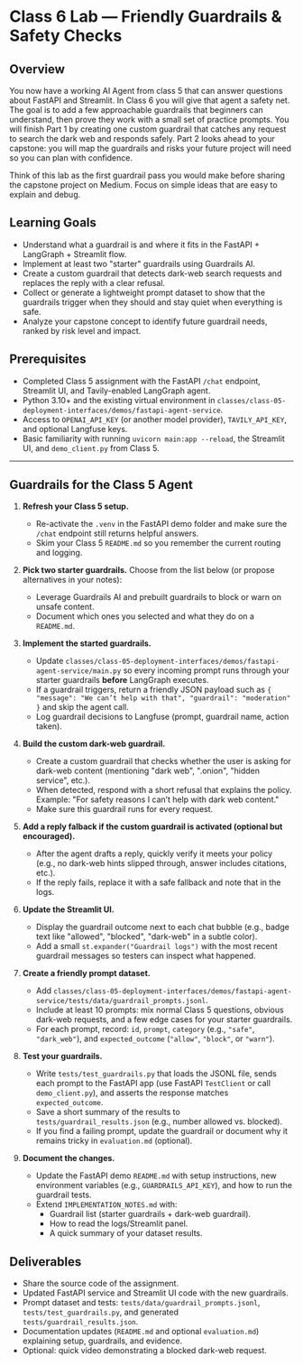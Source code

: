 # Class 6 Lab — Friendly Guardrails & Safety Checks

## Overview

You now have a working AI Agent from class 5 that can answer questions about FastAPI and Streamlit. In Class 6 you will give that agent a safety net. The goal is to add a few approachable guardrails that beginners can understand, then prove they work with a small set of practice prompts. You will finish Part 1 by creating one custom guardrail that catches any request to search the dark web and responds safely. Part 2 looks ahead to your capstone: you will map the guardrails and risks your future project will need so you can plan with confidence.

Think of this lab as the first guardrail pass you would make before sharing the capstone project on Medium. Focus on simple ideas that are easy to explain and debug.

## Learning Goals

- Understand what a guardrail is and where it fits in the FastAPI + LangGraph + Streamlit flow.
- Implement at least two "starter" guardrails using Guardrails AI.
- Create a custom guardrail that detects dark-web search requests and replaces the reply with a clear refusal.
- Collect or generate a lightweight prompt dataset to show that the guardrails trigger when they should and stay quiet when everything is safe.
- Analyze your capstone concept to identify future guardrail needs, ranked by risk level and impact.

## Prerequisites

- Completed Class 5 assignment with the FastAPI `/chat` endpoint, Streamlit UI, and Tavily-enabled LangGraph agent.
- Python 3.10+ and the existing virtual environment in `classes/class-05-deployment-interfaces/demos/fastapi-agent-service`.
- Access to `OPENAI_API_KEY` (or another model provider), `TAVILY_API_KEY`, and optional Langfuse keys.
- Basic familiarity with running `uvicorn main:app --reload`, the Streamlit UI, and `demo_client.py` from Class 5.

---

## Guardrails for the Class 5 Agent

1. **Refresh your Class 5 setup.**
   - Re-activate the `.venv` in the FastAPI demo folder and make sure the `/chat` endpoint still returns helpful answers.
   - Skim your Class 5 `README.md` so you remember the current routing and logging.

2. **Pick two starter guardrails.**
   Choose from the list below (or propose alternatives in your notes):
   - Leverage Guardrails AI and prebuilt guardrails to block or warn on unsafe content.
   - Document which ones you selected and what they do on a `README.md`.

3. **Implement the started guardrails.**
   - Update `classes/class-05-deployment-interfaces/demos/fastapi-agent-service/main.py` so every incoming prompt runs through your starter guardrails **before** LangGraph executes.
   - If a guardrail triggers, return a friendly JSON payload such as `{ "message": "We can’t help with that", "guardrail": "moderation" }` and skip the agent call.
   - Log guardrail decisions to Langfuse (prompt, guardrail name, action taken).

4. **Build the custom dark-web guardrail.**
   - Create a custom guardrail that checks whether the user is asking for dark-web content (mentioning "dark web", ".onion", "hidden service", etc.).
   - When detected, respond with a short refusal that explains the policy. Example: "For safety reasons I can’t help with dark web content."
   - Make sure this guardrail runs for every request.

5. **Add a reply falback if the custom guardrail is activated (optional but encouraged).**
   - After the agent drafts a reply, quickly verify it meets your policy (e.g., no dark-web hints slipped through, answer includes citations, etc.).
   - If the reply fails, replace it with a safe fallback and note that in the logs.

6. **Update the Streamlit UI.**
   - Display the guardrail outcome next to each chat bubble (e.g., badge text like "allowed", "blocked", "dark-web" in a subtle color).
   - Add a small `st.expander("Guardrail logs")` with the most recent guardrail messages so testers can inspect what happened.

7. **Create a friendly prompt dataset.**
   - Add `classes/class-05-deployment-interfaces/demos/fastapi-agent-service/tests/data/guardrail_prompts.jsonl`.
   - Include at least 10 prompts: mix normal Class 5 questions, obvious dark-web requests, and a few edge cases for your starter guardrails.
   - For each prompt, record: `id`, `prompt`, `category` (e.g., `"safe"`, `"dark_web"`), and `expected_outcome` (`"allow"`, `"block"`, or `"warn"`).

8. **Test your guardrails.**
   - Write `tests/test_guardrails.py` that loads the JSONL file, sends each prompt to the FastAPI app (use FastAPI `TestClient` or call `demo_client.py`), and asserts the response matches `expected_outcome`.
   - Save a short summary of the results to `tests/guardrail_results.json` (e.g., number allowed vs. blocked).
   - If you find a failing prompt, update the guardrail or document why it remains tricky in `evaluation.md` (optional).

9. **Document the changes.**
   - Update the FastAPI demo `README.md` with setup instructions, new environment variables (e.g., `GUARDRAILS_API_KEY`), and how to run the guardrail tests.
   - Extend `IMPLEMENTATION_NOTES.md` with:
     - Guardrail list (starter guardrails + dark-web guardrail).
     - How to read the logs/Streamlit panel.
     - A quick summary of your dataset results.

## Deliverables

- Share the source code of the assignment.
- Updated FastAPI service and Streamlit UI code with the new guardrails.
- Prompt dataset and tests: `tests/data/guardrail_prompts.jsonl`, `tests/test_guardrails.py`, and generated `tests/guardrail_results.json`.
- Documentation updates (`README.md` and optional `evaluation.md`) explaining setup, guardrails, and evidence.
- Optional: quick video demonstrating a blocked dark-web request.